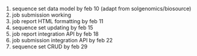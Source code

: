1. sequence set data model by feb 10 (adapt from solgenomics/biosource)
2. job submission working
3. job report HTML formatting by feb 11
4. sequence set updating by feb 15
5. job report integration API by feb 18
6. job submission integration API by feb 22
7. sequence set CRUD by feb 29


